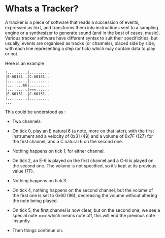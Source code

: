 # Whats a Tracker?

A tracker is a piece of software that reads a succession of events, expressed as text, and transforms them into instructions sent to a sampling engine or a synthesizer to generate sound (and in the best of cases, music). Various tracker software have different syntax to suit their specificities, but usually, events are organised as tracks (or channels), placed side by side, with each line representing a step (or tick) which may contain data to play or not.

Here is an example

```|E-601317F|C-601317F
|.........|.........
|E-60131..|C-60131..
|.........|.........
|.......60|.........
|.........|===......
|E-60131..|C-60131..
|.........|.........
...
```

This could be understood as :

- Two channels.

- On tick 0, play an E natural 6 (a note, more on that later), with the first instrument and a velocity of 0x31 (49) and a volume of 0x7F (127) for the first channel, and a C natural 6 on the second one.

- Nothing happens on tick 1, for either channel.

- On tick 2, an E-6 is played on the first channel and a C-6 is played on the second one. The volume is not specified, so it’s kept at its previous value (7F).

- Nothing happens on tick 3.

- On tick 4, nothing happens on the second channel, but the volume of the first one is set to 0x60 (96), decreasing the volume without altering the note being played.

- On tick 5, the first channel is now clear, but on the second one, we see a special note === which means note off, this will end the previous note instantly.

- Then things continue on.
